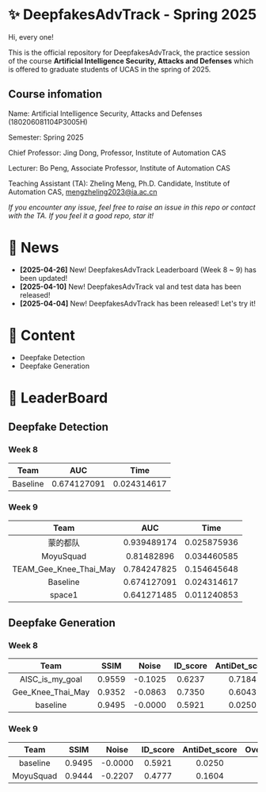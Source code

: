 # ✨ DeepfakesAdvTrack - Spring 2025
Hi, every one! 

This is the official repository for DeepfakesAdvTrack, the practice session of the course **Artificial Intelligence Security, Attacks and Defenses** which is offered to graduate students of UCAS in the spring of 2025.

## Course infomation

Name: Artificial Intelligence Security, Attacks and Defenses (180206081104P3005H)

Semester: Spring 2025

Chief Professor: Jing Dong, Professor, Institute of Automation CAS

Lecturer: Bo Peng, Associate Professor, Institute of Automation CAS

Teaching Assistant (TA): Zheling Meng, Ph.D. Candidate, Institute of Automation CAS, mengzheling2023@ia.ac.cn

*If you encounter any issue, feel free to raise an issue in this repo or contact with the TA.*
*If you feel it a good repo, star it!*

# 📣 News
- **[2025-04-26]** New! DeepfakesAdvTrack Leaderboard (Week 8 ~ 9) has been updated!
- **[2025-04-10]** New! DeepfakesAdvTrack val and test data has been released!
- **[2025-04-04]** New! DeepfakesAdvTrack has been released! Let's try it! 


# 📜 Content
- Deepfake Detection
- Deepfake Generation


# 🥇 LeaderBoard
## Deepfake Detection

### Week 8
|Team | AUC | Time |
|:-----:|:----:|:------:|
|Baseline|0.674127091|0.024314617|

### Week 9
|Team | AUC | Time |
|:-----:|:----:|:------:|
|蒙的都队|0.939489174|0.025875936|
|MoyuSquad|0.81482896|0.034460585|
|TEAM_Gee_Knee_Thai_May|0.784247825|0.154645648|
|Baseline|0.674127091|0.024314617|
|space1|0.641271485|0.011240853|


## Deepfake Generation
### Week 8
|Team | SSIM | Noise | ID_score | AntiDet_score | Overall_score |
|:-----:|:----:|:------:|:----:|:------:|:----:|
|AISC_is_my_goal|0.9559|-0.1025|0.6237|0.7184|2.1955|
|Gee_Knee_Thai_May|0.9352|-0.0863|0.7350|0.6043|2.1881|
|baseline|0.9495|-0.0000|0.5921|0.0250|1.5666|

### Week 9
|Team | SSIM | Noise | ID_score | AntiDet_score | Overall_score |
|:-----:|:----:|:------:|:----:|:------:|:----:|
|baseline|0.9495|-0.0000|0.5921|0.0250|1.5666|
|MoyuSquad|0.9444|-0.2207|0.4777|0.1604|1.3618|
